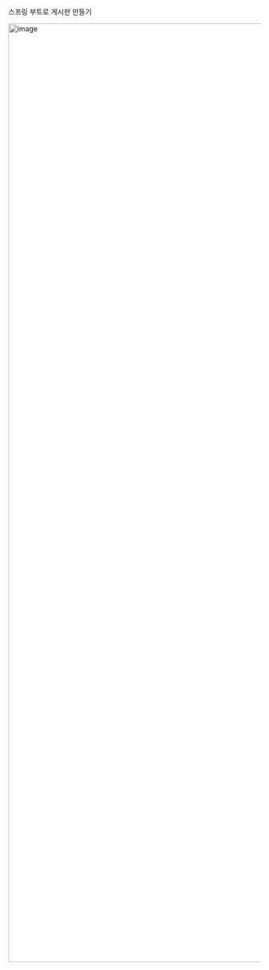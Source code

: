 스프링 부트로 게시판 만들기



<img width="1875" alt="image" src="https://github.com/choeseonmin/springBoard2/assets/129834569/0daae3d9-d491-40d9-9521-02b40d8aa5f3">
